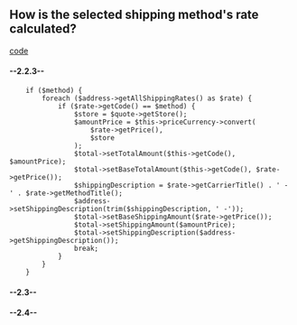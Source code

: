 ## How is the selected shipping method's rate calculated?

[code]([magento/magento2/blob/2.2.3/app/code/Magento/Quote/Model/Quote/Address/Total/Shipping.php#L164-L182](https://github.com/magento/magento2/blob/2.2.3/app/code/Magento/Quote/Model/Quote/Address/Total/Shipping.php#L164-L182))

<!-- select:start -->
<!-- select-menu-labels: Magento Version -->
#### --2.2.3--
```
    if ($method) {
        foreach ($address->getAllShippingRates() as $rate) {
            if ($rate->getCode() == $method) {
                $store = $quote->getStore();
                $amountPrice = $this->priceCurrency->convert(
                    $rate->getPrice(),
                    $store
                );
                $total->setTotalAmount($this->getCode(), $amountPrice);
                $total->setBaseTotalAmount($this->getCode(), $rate->getPrice());
                $shippingDescription = $rate->getCarrierTitle() . ' - ' . $rate->getMethodTitle();
                $address->setShippingDescription(trim($shippingDescription, ' -'));
                $total->setBaseShippingAmount($rate->getPrice());
                $total->setShippingAmount($amountPrice);
                $total->setShippingDescription($address->getShippingDescription());
                break;
            }
        }
    }

```
#### --2.3--
#### --2.4--

<!-- select:end -->
